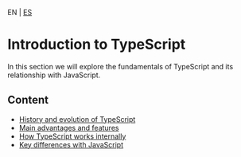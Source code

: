 <!-- MULTILANGUAJE MENU START -->
EN | [ES](https://lckpig.gitbook.io/es-practical-dev-handbook/typescript/introduction)
<!-- MULTILANGUAJE MENU END -->

# Introduction to TypeScript

In this section we will explore the fundamentals of TypeScript and its relationship with JavaScript.

## Content

* [History and evolution of TypeScript](history-evolution.md)
* [Main advantages and features](advantages-features.md)
* [How TypeScript works internally](how-it-works.md)
* [Key differences with JavaScript](key-differences.md) 